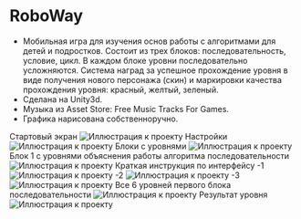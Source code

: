 # RoboWay

- Мобильная игра для изучения основ работы с алгоритмами для детей и подростков. Состоит из трех блоков: последовательность, условие, цикл. В каждом блоке уровни последовательно усложняются. Система наград за успешное прохождение уровня в виде получения нового персонажа (скин) и маркировки качества прохождения уровня: красный, желтый, зеленый.
- Сделана на Unity3d.
- Музыка из Asset Store: Free Music Tracks For Games.
- Графика нарисована собственноручно.

Стартовый экран
![Иллюстрация к проекту](https://github.com/ayaoftheshire/img/blob/main/%D0%A0%D0%B8%D1%81%D1%83%D0%BD%D0%BE%D0%BA1.png)
Настройки
![Иллюстрация к проекту](https://github.com/ayaoftheshire/img/blob/main/%D0%A0%D0%B8%D1%81%D1%83%D0%BD%D0%BE%D0%BA2.png)
Блоки с уровнями
![Иллюстрация к проекту](https://github.com/ayaoftheshire/img/blob/main/%D0%A0%D0%B8%D1%81%D1%83%D0%BD%D0%BE%D0%BA3.png)
Блок 1 с уровнями объяснения работы алгоритма последовательности
![Иллюстрация к проекту](https://github.com/ayaoftheshire/img/blob/main/%D0%A0%D0%B8%D1%81%D1%83%D0%BD%D0%BE%D0%BA4.png)
Краткая инструкция по интерфейсу 
-1
![Иллюстрация к проекту](https://github.com/ayaoftheshire/img/blob/main/%D0%A0%D0%B8%D1%81%D1%83%D0%BD%D0%BE%D0%BA5.png)
-2
![Иллюстрация к проекту](https://github.com/ayaoftheshire/img/blob/main/Screenshot_2.png)
-3
![Иллюстрация к проекту](https://github.com/ayaoftheshire/img/blob/main/Screenshot_1.png)
Все 6 уровней первого блока последовательности
![Иллюстрация к проекту](https://github.com/ayaoftheshire/img/blob/main/Screenshot_3.png)
Результат уровня
![Иллюстрация к проекту](https://github.com/ayaoftheshire/img/blob/main/%D0%A0%D0%B8%D1%81%D1%83%D0%BD%D0%BE%D0%BA6.png)

